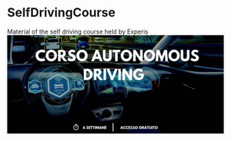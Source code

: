 # SelfDrivingCourse
Material of the self driving course held by Experis 
![alt text](https://github.com/astroteo/SelfDrivingCourse/blob/main/images/Autonomous_Driving_ITA.jpg?raw=true)


